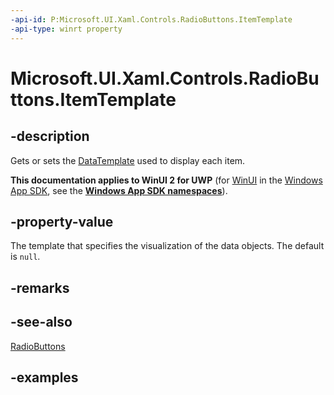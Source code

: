 ```yaml
---
-api-id: P:Microsoft.UI.Xaml.Controls.RadioButtons.ItemTemplate
-api-type: winrt property
---
```


# Microsoft.UI.Xaml.Controls.RadioButtons.ItemTemplate

<!--
public object ItemTemplate { get; set; }
-->

## -description

Gets or sets the [DataTemplate](/uwp/api/windows.ui.xaml.datatemplate) used to display each item.

**This documentation applies to WinUI 2 for UWP** (for [WinUI](/windows/apps/winui/winui3/) in the [Windows App SDK](/windows/apps/windows-app-sdk/), see the **[Windows App SDK namespaces](/windows/windows-app-sdk/api/winrt/)**).

## -property-value

The template that specifies the visualization of the data objects. The default is `null`.

## -remarks

## -see-also

[RadioButtons](radiobuttons.md)

## -examples

